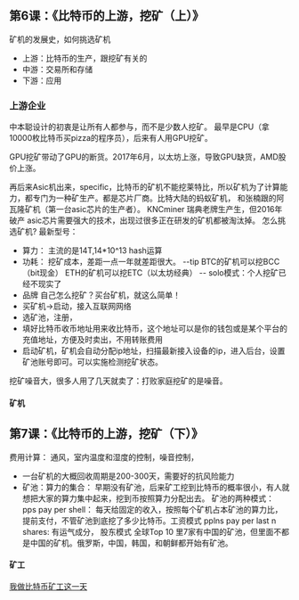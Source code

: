 ## 第6课：《比特币的上游，挖矿（上）》
矿机的发展史，如何挑选矿机
- 上游：比特币的生产，跟挖矿有关的
- 中游：交易所和存储
- 下游：应用

### 上游企业

中本聪设计的初衷是让所有人都参与，而不是少数人挖矿。 最早是CPU（拿10000枚比特币买pizza的程序员），后来有人用GPU挖矿。

GPU挖矿带动了GPU的断货。2017年6月，以太坊上涨，导致GPU缺货，AMD股价上涨。

再后来Asic机出来，specific，比特币的矿机不能挖莱特比，所以矿机为了计算能力，都专门为一种矿生产。都是芯片厂商。比特大陆的蚂蚁矿机，
和张楠跟的阿瓦隆矿机（第一台asic芯片的生产者）。
KNCminer 瑞典老牌生产生，但2016年破产
asic芯片需要强大的技术，出现过很多正在研发的矿机都被淘汰掉。
怎么挑选矿机?
最新型号： 
- 算力： 主流的是14T,14*10^13 hash运算
- 功耗： 挖矿成本，差距一点一年就差距很大。
  --tip BTC的矿机可以挖BCC（bit现金） ETH的矿机可以挖ETC（以太坊经典）
  -- solo模式：个人挖矿已经不现实了
- 品牌
自己怎么挖矿？买台矿机，就这么简单！
- 买矿机->启动，接入互联网网络
- 选矿池，注册，
- 填好比特币收币地址用来收比特币，这个地址可以是你的钱包或是某个平台的充值地址，方便及时卖出，不用转账费用
 - 启动矿机，矿机会自动分配ip地址，扫描最新接入设备的ip，进入后台，设置矿池账号即可。可以实施检测挖矿状态。

挖矿噪音大，很多人用了几天就卖了：打败家庭挖矿的是噪音。
 

#### 矿机

## 第7课：《比特币的上游，挖矿（下）》
费用计算：
通风，室内温度和湿度的控制，噪音控制，
- 一台矿机的大概回收周期是200-300天，需要好的抗风险能力
- 矿池：算力的集合：
早期没有矿池，后来矿工挖到比特币的概率很小，有人就想把大家的算力集中起来，挖到币按照算力分配出去。
矿池的两种模式：
pps pay per shell： 每天给固定的收入，按照每个矿机占本矿池的算力比，提前支付，不管矿池到底挖了多少比特币。工资模式
pplns pay per last n shares: 有运气成分， 股东模式
全球Top 10 里7家有中国的矿池，但里面不都是中国的矿机。俄罗斯，中国，韩国，和朝鲜都开始有矿池。

#### 矿工

[我做比特币矿工这一天](http://news.pedaily.cn/201801/426056.shtml)
